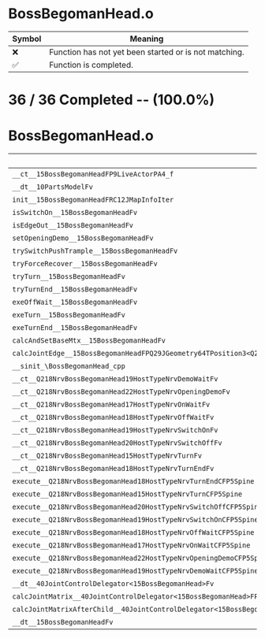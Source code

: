 # BossBegomanHead.o
| Symbol | Meaning 
| ------------- | ------------- 
| :x: | Function has not yet been started or is not matching. 
| :white_check_mark: | Function is completed. 


# 36 / 36 Completed -- (100.0%)
# BossBegomanHead.o
| Symbol | Decompiled? |
| ------------- | ------------- |
| `__ct__15BossBegomanHeadFP9LiveActorPA4_f` | :white_check_mark: |
| `__dt__10PartsModelFv` | :white_check_mark: |
| `init__15BossBegomanHeadFRC12JMapInfoIter` | :white_check_mark: |
| `isSwitchOn__15BossBegomanHeadFv` | :white_check_mark: |
| `isEdgeOut__15BossBegomanHeadFv` | :white_check_mark: |
| `setOpeningDemo__15BossBegomanHeadFv` | :white_check_mark: |
| `trySwitchPushTrample__15BossBegomanHeadFv` | :white_check_mark: |
| `tryForceRecover__15BossBegomanHeadFv` | :white_check_mark: |
| `tryTurn__15BossBegomanHeadFv` | :white_check_mark: |
| `tryTurnEnd__15BossBegomanHeadFv` | :white_check_mark: |
| `exeOffWait__15BossBegomanHeadFv` | :white_check_mark: |
| `exeTurn__15BossBegomanHeadFv` | :white_check_mark: |
| `exeTurnEnd__15BossBegomanHeadFv` | :white_check_mark: |
| `calcAndSetBaseMtx__15BossBegomanHeadFv` | :white_check_mark: |
| `calcJointEdge__15BossBegomanHeadFPQ29JGeometry64TPosition3<Q29JGeometry38TMatrix34<Q29JGeometry13SMatrix34C<f>>>RC19JointControllerInfo` | :white_check_mark: |
| `__sinit_\BossBegomanHead_cpp` | :white_check_mark: |
| `__ct__Q218NrvBossBegomanHead19HostTypeNrvDemoWaitFv` | :white_check_mark: |
| `__ct__Q218NrvBossBegomanHead22HostTypeNrvOpeningDemoFv` | :white_check_mark: |
| `__ct__Q218NrvBossBegomanHead17HostTypeNrvOnWaitFv` | :white_check_mark: |
| `__ct__Q218NrvBossBegomanHead18HostTypeNrvOffWaitFv` | :white_check_mark: |
| `__ct__Q218NrvBossBegomanHead19HostTypeNrvSwitchOnFv` | :white_check_mark: |
| `__ct__Q218NrvBossBegomanHead20HostTypeNrvSwitchOffFv` | :white_check_mark: |
| `__ct__Q218NrvBossBegomanHead15HostTypeNrvTurnFv` | :white_check_mark: |
| `__ct__Q218NrvBossBegomanHead18HostTypeNrvTurnEndFv` | :white_check_mark: |
| `execute__Q218NrvBossBegomanHead18HostTypeNrvTurnEndCFP5Spine` | :white_check_mark: |
| `execute__Q218NrvBossBegomanHead15HostTypeNrvTurnCFP5Spine` | :white_check_mark: |
| `execute__Q218NrvBossBegomanHead20HostTypeNrvSwitchOffCFP5Spine` | :white_check_mark: |
| `execute__Q218NrvBossBegomanHead19HostTypeNrvSwitchOnCFP5Spine` | :white_check_mark: |
| `execute__Q218NrvBossBegomanHead18HostTypeNrvOffWaitCFP5Spine` | :white_check_mark: |
| `execute__Q218NrvBossBegomanHead17HostTypeNrvOnWaitCFP5Spine` | :white_check_mark: |
| `execute__Q218NrvBossBegomanHead22HostTypeNrvOpeningDemoCFP5Spine` | :white_check_mark: |
| `execute__Q218NrvBossBegomanHead19HostTypeNrvDemoWaitCFP5Spine` | :white_check_mark: |
| `__dt__40JointControlDelegator<15BossBegomanHead>Fv` | :white_check_mark: |
| `calcJointMatrix__40JointControlDelegator<15BossBegomanHead>FPQ29JGeometry64TPosition3<Q29JGeometry38TMatrix34<Q29JGeometry13SMatrix34C<f>>>RC19JointControllerInfo` | :white_check_mark: |
| `calcJointMatrixAfterChild__40JointControlDelegator<15BossBegomanHead>FPQ29JGeometry64TPosition3<Q29JGeometry38TMatrix34<Q29JGeometry13SMatrix34C<f>>>RC19JointControllerInfo` | :white_check_mark: |
| `__dt__15BossBegomanHeadFv` | :white_check_mark: |
